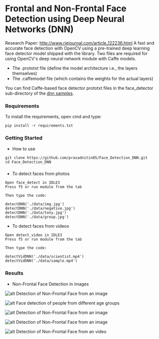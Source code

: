 # Frontal and Non-Frontal Face Detection using Deep Neural Networks (DNN)

Research Paper: http://www.riejournal.com/article_122236.html
A fast and accurate face detection with OpenCV using a pre-trained deep learning face detector model shipped with the library. Two files are required for using OpenCV's deep neural network module with Caffe models.

- The .prototxt file (define the model architecture i.e., the layers themselves)
- The .caffemodel file (which contains the weights for the actual layers)

You can find Caffe-based face detector prototxt files in the face_detector sub-directory of the [dnn samples](https://github.com/opencv/opencv/tree/master/samples/dnn).

### Requirements

To install the requirements, open cmd and type:

```
pip install -r requirements.txt
```

### Getting Started

- How to use
```
git clone https://github.com/prasadnitin05/Face_Detection_DNN.git
cd Face_Detection_DNN
```

### 

- To detect faces from photos 
 
 ```
 Open face_detect in IDLE3
 Press f5 or run module from the tab
 
 Then type the code:
 
detectDNN('./data/img.jpg')
detectDNN('./data/negative.jpg')
detectDNN('./data/tony.jpg')
detectDNN('./data/group.jpg')
 ```

- To detect faces from videos
 
 ```
 Open detect_video in IDLE3
 Press f5 or run module from the tab
 
 Then type the code:
 
detectVidDNN('./data/scientist.mp4')
detectVidDNN('./data/sample.mp4')
 ```

### Results 

- Non-Frontal Face Detection in images

![alt Detection of Non-Frontal Face from an image](https://github.com/prasadnitin05/Face_Detection_DNN/blob/master/results/fig1.png?raw=true)

![alt Face detection of people from different age groups](https://github.com/prasadnitin05/Face_Detection_DNN/blob/master/results/fig2.png?raw=true)

![alt Detection of Non-Frontal Face from an image](https://github.com/prasadnitin05/Face_Detection_DNN/blob/master/results/fig5.png?raw=true)

![alt Detection of Non-Frontal Face from an image](https://github.com/prasadnitin05/Face_Detection_DNN/blob/master/results/out_pos.png?raw=true)

![alt Detection of Non-Frontal Face from an video](https://github.com/prasadnitin05/Face_Detection_DNN/blob/master/results/fig3.png?raw=true)

